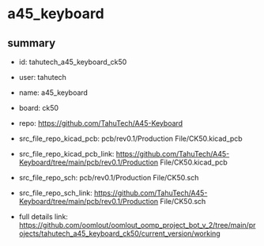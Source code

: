 # a45_keyboard
 
## summary 
* id: tahutech_a45_keyboard_ck50
* user: tahutech
* name: a45_keyboard
* board: ck50
* repo: https://github.com/TahuTech/A45-Keyboard
* src_file_repo_kicad_pcb: pcb/rev0.1/Production File/CK50.kicad_pcb
* src_file_repo_kicad_pcb_link: https://github.com/TahuTech/A45-Keyboard/tree/main/pcb/rev0.1/Production File/CK50.kicad_pcb


* src_file_repo_sch: pcb/rev0.1/Production File/CK50.sch
* src_file_repo_sch_link: https://github.com/TahuTech/A45-Keyboard/tree/main/pcb/rev0.1/Production File/CK50.sch
* full details link: https://github.com/oomlout/oomlout_oomp_project_bot_v_2/tree/main/projects/tahutech_a45_keyboard_ck50/current_version/working  







